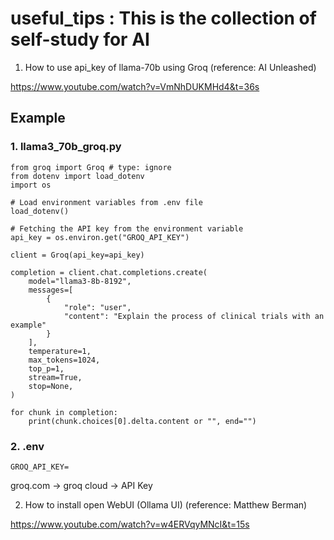 # useful_tips : This is the collection of self-study for AI

1. How to use api_key of llama-70b using Groq
(reference: AI Unleashed)

https://www.youtube.com/watch?v=VmNhDUKMHd4&t=36s


## Example

### 1. llama3_70b_groq.py
```
from groq import Groq # type: ignore
from dotenv import load_dotenv
import os

# Load environment variables from .env file
load_dotenv()

# Fetching the API key from the environment variable
api_key = os.environ.get("GROQ_API_KEY")

client = Groq(api_key=api_key)

completion = client.chat.completions.create(
    model="llama3-8b-8192",
    messages=[
        {
            "role": "user",
            "content": "Explain the process of clinical trials with an example"
        }
    ],
    temperature=1,
    max_tokens=1024,
    top_p=1,
    stream=True,
    stop=None,
)

for chunk in completion:
    print(chunk.choices[0].delta.content or "", end="")
```

### 2. .env
```
GROQ_API_KEY=
```

groq.com -> groq cloud -> API Key


2. How to install open WebUI (Ollama UI)
(reference: Matthew Berman)

https://www.youtube.com/watch?v=w4ERVqyMNcI&t=15s

